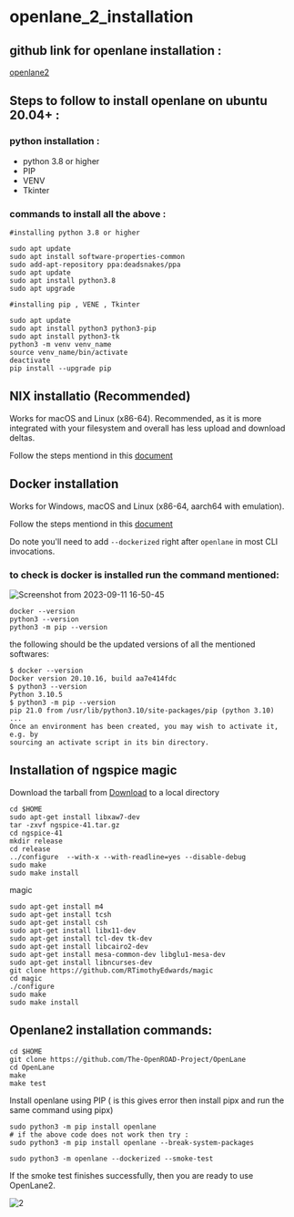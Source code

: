 # openlane_2_installation

## github link for openlane installation :
[openlane2](https://github.com/efabless/openlane2)

## Steps to follow to install openlane on ubuntu 20.04+ :

### python installation :
  - python 3.8 or higher
  - PIP
  - VENV
  - Tkinter


### commands to install all the above : 
```
#installing python 3.8 or higher

sudo apt update
sudo apt install software-properties-common
sudo add-apt-repository ppa:deadsnakes/ppa
sudo apt update
sudo apt install python3.8
sudo apt upgrade

#installing pip , VENE , Tkinter

sudo apt update
sudo apt install python3 python3-pip
sudo apt install python3-tk
python3 -m venv venv_name
source venv_name/bin/activate
deactivate
pip install --upgrade pip
```

## NIX installatio (Recommended)

Works for macOS and Linux (x86-64). Recommended, as it is more integrated with your filesystem and overall has less upload and download deltas.

Follow the steps mentiond in this [document](https://openlane2.readthedocs.io/en/latest/getting_started/nix_installation/index.html)


## Docker installation 
Works for Windows, macOS and Linux (x86-64, aarch64 with emulation).

Follow the steps mentiond in this [document](https://docs.docker.com/engine/install/ubuntu/)

Do note you'll need to add `--dockerized` right after `openlane` in most CLI invocations.

### to check is docker is installed run the command mentioned:
![Screenshot from 2023-09-11 16-50-45](https://github.com/Shashanksharma280201/openlane_2_installation/assets/79470436/de004ce5-c25a-480e-a760-b54392ebd3a3)

```
docker --version
python3 --version
python3 -m pip --version
```

the following should be the updated versions of all the mentioned softwares:
```
$ docker --version
Docker version 20.10.16, build aa7e414fdc
$ python3 --version
Python 3.10.5
$ python3 -m pip --version
pip 21.0 from /usr/lib/python3.10/site-packages/pip (python 3.10)
...
Once an environment has been created, you may wish to activate it, e.g. by
sourcing an activate script in its bin directory.
```

## Installation of ngspice magic 

Download the tarball from [Download](https://sourceforge.net/projects/ngspice/files/) to a local directory

```
cd $HOME
sudo apt-get install libxaw7-dev
tar -zxvf ngspice-41.tar.gz
cd ngspice-41
mkdir release
cd release
../configure  --with-x --with-readline=yes --disable-debug
sudo make
sudo make install
```

magic 

```
sudo apt-get install m4
sudo apt-get install tcsh
sudo apt-get install csh
sudo apt-get install libx11-dev
sudo apt-get install tcl-dev tk-dev
sudo apt-get install libcairo2-dev
sudo apt-get install mesa-common-dev libglu1-mesa-dev
sudo apt-get install libncurses-dev
git clone https://github.com/RTimothyEdwards/magic
cd magic
./configure
sudo make
sudo make install
```


## Openlane2 installation commands:

```
cd $HOME
git clone https://github.com/The-OpenROAD-Project/OpenLane
cd OpenLane
make
make test
```

Install openlane using PIP ( is this gives error then install pipx and run the same command using pipx)
```
sudo python3 -m pip install openlane
# if the above code does not work then try :
sudo python3 -m pip install openlane --break-system-packages

sudo python3 -m openlane --dockerized --smoke-test
```
If the smoke test finishes successfully, then you are ready to use OpenLane2.

![2](https://github.com/Shashanksharma280201/openlane_2_installation/assets/79470436/7b90bb58-f461-461d-b883-662651b619fc)



